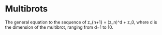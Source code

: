 # Multibrots
The general equation to the sequence of z_{n+1} = (z_n)^d + z_0, where d is the dimension of the multibrot, ranging from d=1 to 10. 
